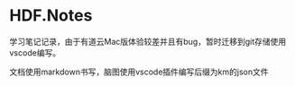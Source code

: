 # HDF.Notes

学习笔记记录，由于有道云Mac版体验较差并且有bug，暂时迁移到git存储使用vscode编写。

文档使用markdown书写，脑图使用vscode插件编写后缀为km的json文件